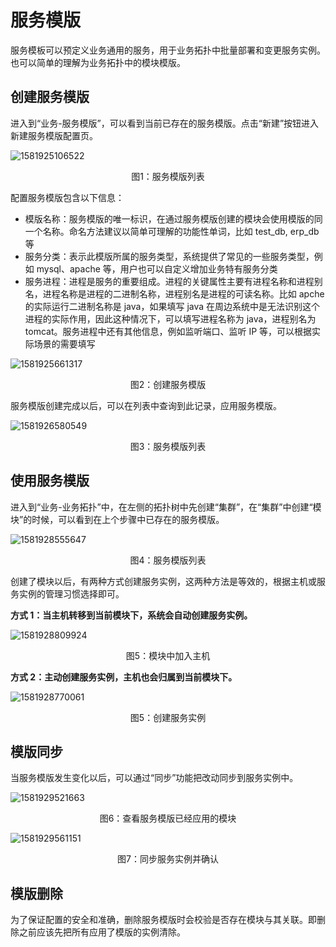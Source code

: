 # 服务模版

服务模板可以预定义业务通用的服务，用于业务拓扑中批量部署和变更服务实例。也可以简单的理解为业务拓扑中的模块模版。

## 创建服务模版

进入到“业务-服务模版”，可以看到当前已存在的服务模版。点击“新建”按钮进入新建服务模版配置页。

![1581925106522](../media/1581925106522.png)
<center>图1：服务模版列表</center>

配置服务模版包含以下信息：

- 模版名称：服务模版的唯一标识，在通过服务模版创建的模块会使用模版的同一个名称。命名方法建议以简单可理解的功能性单词，比如 test_db, erp_db 等
- 服务分类：表示此模版所属的服务类型，系统提供了常见的一些服务类型，例如 mysql、apache 等，用户也可以自定义增加业务特有服务分类
- 服务进程：进程是服务的重要组成。进程的关键属性主要有进程名称和进程别名，进程名称是进程的二进制名称，进程别名是进程的可读名称。比如 apche 的实际运行二进制名称是 java，如果填写 java 在周边系统中是无法识别这个进程的实际作用，因此这种情况下，可以填写进程名称为 java，进程别名为 tomcat。服务进程中还有其他信息，例如监听端口、监听 IP 等，可以根据实际场景的需要填写

![1581925661317](../media/1581925661317.png)
<center>图2：创建服务模版</center>

服务模版创建完成以后，可以在列表中查询到此记录，应用服务模版。

![1581926580549](../media/1581926580549.png)
<center>图3：服务模版列表</center>

## 使用服务模版

进入到“业务-业务拓扑”中，在左侧的拓扑树中先创建“集群”，在“集群”中创建“模块”的时候，可以看到在上个步骤中已存在的服务模版。

![1581928555647](../media/1581928555647.png)
<center>图4：服务模版列表</center>

创建了模块以后，有两种方式创建服务实例，这两种方法是等效的，根据主机或服务实例的管理习惯选择即可。

**方式 1：当主机转移到当前模块下，系统会自动创建服务实例。**

![1581928809924](../media/1581928809924.png)
<center>图5：模块中加入主机</center>

**方式 2：主动创建服务实例，主机也会归属到当前模块下。**

![1581928770061](../media/1581928770061.png)
<center>图5：创建服务实例</center>

## 模版同步

当服务模版发生变化以后，可以通过“同步”功能把改动同步到服务实例中。

![1581929521663](../media/1581929521663.png)
<center>图6：查看服务模版已经应用的模块</center>

![1581929561151](../media/1581929561151.png)
<center>图7：同步服务实例并确认</center>


## 模版删除

为了保证配置的安全和准确，删除服务模版时会校验是否存在模块与其关联。即删除之前应该先把所有应用了模版的实例清除。
